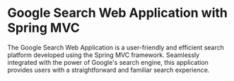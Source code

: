 # Google Search Web Application with Spring MVC
The Google Search Web Application is a user-friendly and efficient search platform developed using the Spring MVC framework. Seamlessly integrated with the power of Google's search engine, this application provides users with a straightforward and familiar search experience.
